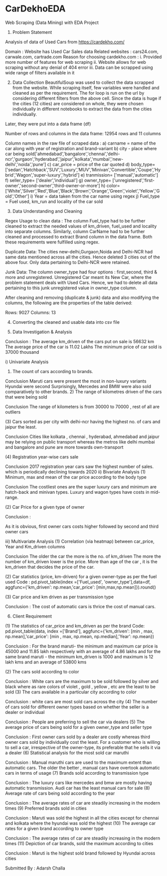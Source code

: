 # CarDekhoEDA
Web Scraping (Data Mining) with EDA Project

1)	Problem Statement

Analysis of data of Used Cars from https://cardekho.com/

Domain : Website has Used Car Sales data
Related websites : cars24.com, carwale.com, cartrade.com
Reason for choosing cardekho.com : 
i.	Provided more number of features for web scraping
ii.	Website allows for web scraping without any denial of 404 error
iii.	Data can be scrapped using wide range of filters available in it

2)	Data Collection
BeautifulSoup was used to collect the data scrapped from the website. While scraping itself, few variables were handled and cleaned as per the requirement. 
The for loop is run on the url by considering different filters from the above cell.
Since the data is huge if the cities (12 cities) are considered on whole, they were chosen individually in different notebooks to extract the data from the cities individually.

Later, they were put into a data frame (df)

Number of rows and columns in the data frame: 12954 rows and 11 columns

Column names in the raw file of scraped data : 
a)	carname = name of the car along with year of registration and brand-variant
b)	city - place where car being sold['ahmedabad','bangalore','chennai','delhi-ncr','gurgaon','hyderabad','jaipur','kolkata','mumbai','new-delhi','noida','pune']
c)	car_price = price of the car quoted
d)	body_type=['sedan','Hatchback','SUV','Luxury','MUV','Minivan','Convertible','Coupe','Hybrid','Wagon','super-luxury','hybrid']
e)	tranmission= ['manual','automatic']
f)	seller_type= ['dealer','individual']
g)	owner_type= ['unregistered','first-owner','second-owner','third-owner-or-more']
h)	color= ['White','Silver','Red','Blue','Black','Brown','Orange','Green','violet','Yellow','Gold','Other']
i)	Year = data taken from the car name using regex
j)	Fuel_type = Fuel used, km_run and locality of the car sold



3)	Data Understanding and Cleaning

Regex Usage to clean data :
The column Fuel_type had to be further cleaned to extract the needed values of km_driven, fuel_used and locality into separate columns. Similarly, column CarName had to be further cleaned and processed to extract Brand column in the data frame. Both these requirements were fulfilled using regex.

Duplicate Data: The cities new-delhi,Gurgaon,Noida and Delhi-NCR had same data mentioned across all the cities. Hence deleted 3 cities out of the above four. Only data pertaining to Delhi-NCR were retained.

Junk Data: The column owner_type had four options : first,second, third & more and unregistered.
Unregistered Car meant its New Car, where the problem statement deals with Used Cars. Hence, we had to delete all data pertaining to this junk unregistered value in owner_type column.

After cleaning and removing (duplicate & junk) data and also modifying the columns, the following are the properties of the table derived:

Rows: 9027
Columns: 13

 



4)	Converting the cleaned and usable data into csv file
 
5)	Data Investigation & Analysis
 
Conclusion :
The average km_driven of the cars put on sale is 56632 km
The average price of the car is 11.02 Lakhs
The minimum price of car sold is 37000 thousand

i)	Univariate Analysis
1)	The count of cars according to brands.
 

 

Conclusion
Maruti cars were present the most in non-luxury variants 
Hyundai were second 
Surprisingly, Mercedes and BMW were also sold comparatively to other brands.
2)	The range of kilometres driven of the cars that were being sold
 

 
Conclusion 
The range of kilometers is from 30000 to 70000 , rest of all are outliers

(3)	Cars sorted as per city with delhi-ncr having the highest no. of cars and jaipur the least.
 
 
Conclusion
Cities like kolkata , chennai , hyderabad, ahmedabad and jaipur may be relying on public transport whereas the metros like delhi mumbai and bangalore and pune are more towards own-transport

(4)	Registration year-wise cars sale
 
 
  

 Conclusion 
   2017 registration year cars saw the highest number of sales. which is periodically declining towards 2020
ii)	Bivariate Analysis 
(1)	Minimum, max and mean of the car price according to the body type
 

 

Conclusion
The costliest ones are the super luxury cars and minimum are hatch-back and minivan types.
Luxury and wagon types have costs in mid-range.

(2)	Car Price for a given type of owner 

 
 
Conclusion :

As it is obvious, first owner cars costs higher followed by second and third owner cars

iii)	Multivariate Analysis
(1)	Correlation (via heatmap) between car_price, Year and Km_driven columns
 
 


Conclusion
The older the car the more is the no. of km_driven 
The more the number of km_driven lower is the price.
More than age of the car , it is the km_driven that decides the price of the car. 

(2)	Car statistics (price, km-driven) for a given owner-type as per the fuel used
Code :
pd.pivot_table(index =['Fuel_used', 'owner_type'],data=df, aggfunc={'km_driven': np.mean,'car_price': [min,max,np.mean]}).round()
 

(3)	Car price and km driven as per transmission type
 
 
Conclusion : The cost of automatic cars is thrice the cost of manual cars.

6)	Client Requirement

(1)	The statistics of car_price and km_driven as per the brand
Code: 
pd.pivot_table(data, index =['Brand'], aggfunc={'km_driven': [min , max, np.mean],'car_price': [min , max, np.mean, np.median],'Year': np.mean})
 
Conclusion : For the brand maruti- the minimum and maximum car price is 45000 and 11.85 lakh respectively with an average of 4.86 lakhs and for the same brand maruti - the minimum km_driven is 1000 and maximum is 12 lakh kms and an average of 53800 kms

(2)	The cars sold according to color
 
 
Conclusion : White cars are the maximum to be sold followed by silver and black where as rare colors of violet , gold , yellow , etc are the least to be sold
(3)	The cars available in a particular city according to color
 
 
Conclusion : white cars are most sold cars across the city
(4)	The number of cars sold for different owner types based on whether the seller is a dealer or individual
 
 
Conclusion : People are preferring to sell the car via dealers
(5)	The average price of cars being sold for a given owner_type and seller type
 
 
Conclusion : First owner cars sold by a dealer are costly whereas third owner cars sold by individually cost the least. For a customer who is willing to sell a car, irrespective of the owner-type, its preferable that he sells it via a dealer
(6)	Statistical analysis for the most sold car maruthi
 
 
Conclusion : Manual maruthi cars are used to the maximum extent than automatic cars.
The older the better , manual cars have overtook automatic cars in terms of usage
(7)	Brands sold according to transmission type
 
 
Conclusion : The luxury cars like mercedes and bmw are mostly having automatic transmission. Audi car has the least manual cars for sale
(8)	Average rate of cars being sold according to the year
 
 
                    
Conclusion : The average rates of car are steadily increasing in the modern times
(9)	Preferred brands sold in cities

 

 
Conclusion : Maruti was sold the highest in all the cities except for chennai and kolkata where the hyundai was sold the highest
(10)	The average car rates for a given brand according to owner type
 
 
Conclusion : The average rates of car are steadily increasing in the modern times
(11)	Depiction of car brands, sold the maximum according to cities
 
 
Conclusion : Maruti is the highest sold brand followed by Hyundai across cities


Submitted By : 
Adarsh Challa
